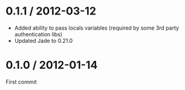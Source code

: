0.1.1 / 2012-03-12
==================

* Added ability to pass locals variables (required by some 3rd party authentication libs)
* Updated Jade to 0.21.0



0.1.0 / 2012-01-14
==================

First commit
